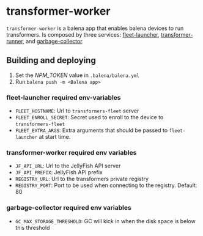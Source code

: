 # transformer-worker

`transformer-worker` is a balena app that enables balena devices to run transformers. Is composed by three services: [fleet-launcher](./fleet-launcher), [transformer-runner](./transformer-runner), and [garbage-collector](./garbage-collector)

## Building and deploying

1. Set the *NPM_TOKEN* value in `.balena/balena.yml`
2. Run `balena push -m <Balena app>`

### fleet-launcher required env-variables
* `FLEET_HOSTNAME`: Url to `transformers-fleet` server
* `FLEET_ENROLL_SECRET`: Secret used to enroll to the device to `transformers-fleet`
* `FLEET_EXTRA_ARGS`: Extra arguments that should be passed to `fleet-launcher` at start time. 

### transformer-worker required env variables
* `JF_API_URL`: Url to the JellyFish API server
* `JF_API_PREFIX`: JellyFish API prefix
* `REGISTRY_URL`: Url to the transformers private registry
* `REGISTRY_PORT`: Port to be used when connecting to the registry. Default: 80

### garbage-collector required env variables
* `GC_MAX_STORAGE_THRESHOLD`: GC will kick in when the disk space is below this threshold
